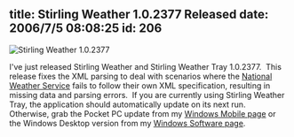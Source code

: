 title: Stirling Weather 1.0.2377 Released
date: 2006/7/5 08:08:25
id: 206
---
![Stirling Weather 1.0.2377](/journal_images/StirlingWeatherTray102377.jpg)

I've just released Stirling Weather and Stirling Weather Tray 1.0.2377.  This release fixes the XML parsing to deal with scenarios where the [National Weather Service](http://www.weather.gov) fails to follow their own XML specification, resulting in missing data and parsing errors.  If you are currently using Stirling Weather Tray, the application should automatically update on its next run.  Otherwise, grab the Pocket PC update from my [Windows Mobile page](WindowsMobileSoftware.aspx) or the Windows Desktop version from my [Windows Software page](Windows.aspx).